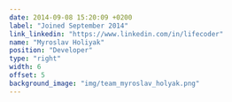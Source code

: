 ```yaml
---
date: 2014-09-08 15:20:09 +0200
label: "Joined September 2014"
link_linkedin: "https://www.linkedin.com/in/lifecoder"
name: "Myroslav Holiyak"
position: "Developer"
type: "right"
width: 6
offset: 5
background_image: "img/team_myroslav_holyak.png"
---
```

